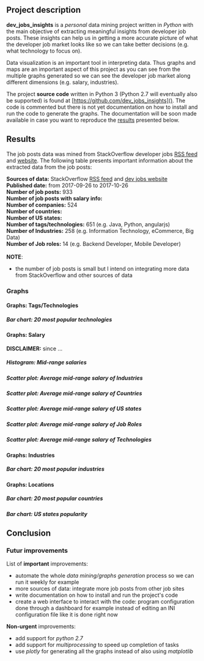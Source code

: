 ## Project description
**dev_jobs_insights** is a *personal* data mining project written in *Python* with the
main objective of extracting meaningful insights from developer job posts. These
insights can help us in getting a more accurate picture of what the developer job
market looks like so we can take better decisions (e.g. what technology to focus
on).

Data visualization is an important tool in interpreting data. Thus graphs and maps
are an important aspect of this project as you can see from the multiple graphs
generated so we can see the developer job market along different dimensions (e.g.
salary, industries).

The project **source code** written in Python 3 (Python 2.7 will eventually also be
supported) is found at [https://github.com/dev_jobs_insights](). The code is
commented but there is not yet documentation on how to install and run the code
to generate the graphs. The documentation will be soon made available in case you
want to reproduce the [results]() presented below.

## Results
The job posts data was mined from StackOverflow developer jobs [RSS feed](https://stackoverflow.com/jobs/feed)
and [website](https://stackoverflow.com/jobs). The following table presents important
information about the extracted data from the job posts:
 
**Sources of data:** StackOverflow [RSS feed](https://stackoverflow.com/jobs/feed) and 
[dev jobs website](https://stackoverflow.com/jobs)  
**Published date:** from 2017-09-26 to 2017-10-26   
**Number of job posts:** 933  
**Number of job posts with salary info:**  
**Number of companies:** 524  
**Number of countries:**  
**Number of US states:**  
**Number of tags/technologies:** 651 (e.g. Java, Python, angularjs)    
**Number of Industries:** 258 (e.g. Information Technology, eCommerce, Big Data)  
**Number of Job roles:** 14 (e.g. Backend Developer, Mobile Developer)
</br></br>
**NOTE**:
- the number of job posts is small but I intend on integrating more data from 
StackOverflow and other sources of data

### Graphs

#### Graphs: Tags/Technologies
##### Bar chart: 20 most popular technologies

#### Graphs: Salary
**DISCLAIMER:**  since ... 
##### Histogram: Mid-range salaries
##### Scatter plot: Average mid-range salary of Industries
##### Scatter plot: Average mid-range salary of Countries
##### Scatter plot: Average mid-range salary of US states
##### Scatter plot: Average mid-range salary of Job Roles
##### Scatter plot: Average mid-range salary of Technologies

#### Graphs: Industries
##### Bar chart: 20 most popular industries

#### Graphs: Locations
##### Bar chart: 20 most popular countries
##### Bar chart: US states popularity

## Conclusion

### Futur improvements
List of **important** improvements:
- automate the whole *data mining/graphs generation* process so we can run it
weekly for example
- more sources of data: integrate more job posts from other job sites
- write documentation on how to install and run the project's code
- create a web interface to interact with the code: program configuration done
through a dashboard for example instead of editing an INI configuration file like
it is done right now

**Non-urgent** improvements:
- add support for *python 2.7*
- add support for *multiprocessing* to speed up completion of tasks
- use *plotly* for generating all the graphs instead of also using *matplotlib*